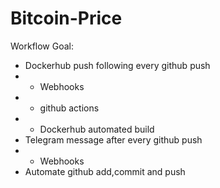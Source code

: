 # Bitcoin-Price

Workflow Goal:
 * Dockerhub push following every github push
 * * Webhooks
 * * github actions
 * * Dockerhub automated build
 * Telegram message after every github push
 * * Webhooks
 * Automate github add,commit and push
